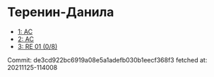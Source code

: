 # Теренин-Данила
- [1: AC](1.md)
- [2: AC](2.md)
- [3: RE 01 (0/8)](3.md)

Commit: de3cd922bc6919a08e5a1adefb030b1eecf368f3
 fetched at: 20211125-114008
